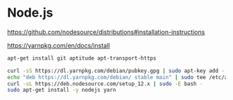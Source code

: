 # Node.js

https://github.com/nodesource/distributions#installation-instructions

https://yarnpkg.com/en/docs/install

```bash
apt-get install git aptitude apt-transport-https

curl -sS https://dl.yarnpkg.com/debian/pubkey.gpg | sudo apt-key add -
echo "deb https://dl.yarnpkg.com/debian/ stable main" | sudo tee /etc/apt/sources.list.d/yarn.list
curl -sL https://deb.nodesource.com/setup_12.x | sudo -E bash -
sudo apt-get install -y nodejs yarn
```
